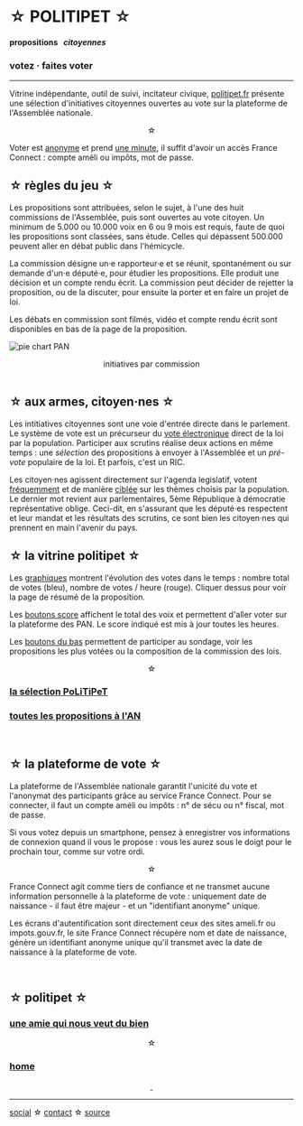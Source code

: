 <div id="header" markdown="1" onclick="location='/'">

☆ POLITIPET ☆
=============

#### propositions &nbsp; _citoyennes_

### votez · faites voter

</div>

-----

<div class="left" markdown="1">

Vitrine indépendante, outil de suivi, incitateur civique,
[politipet.fr][politipet] présente une sélection d'initiatives citoyennes
ouvertes au vote sur la plateforme de l'Assemblée nationale.

<center>☆</center>

Voter est <u>anonyme</u> et prend <u>une minute</u>,
il suffit d'avoir un accès France Connect : compte améli
ou impôts, mot de passe.


☆ règles du jeu ☆
-----------------

Les propositions sont attribuées, selon le sujet, à l'une des huit
commissions de l'Assemblée, puis sont ouvertes au vote citoyen. Un
minimum de 5.000 ou 10.000 voix en 6 ou 9 mois est requis, faute de
quoi les propositions sont classées, sans étude. Celles qui
dépassent 500.000 peuvent aller en débat public dans l'hémicycle.

La commission désigne un·e rapporteur·e et se réunit, spontanément ou
sur demande d'un·e député·e, pour étudier les propositions. Elle produit
une décision et un compte rendu écrit. La commission peut décider de
rejetter la proposition, ou de la discuter, pour ensuite la porter
et en faire un projet de loi.

Les débats en commission sont filmés, vidéo et compte rendu écrit sont
disponibles en bas de la page de la proposition.

![pie chart PAN](pie-chart-PAN.png)

<center>initiatives par commission</center>
<br>

☆ aux armes, citoyen·nes ☆
--------------------------

Les intitiatives citoyennes sont une voie d'entrée directe
dans le parlement. Le système de vote est un précurseur du
<u>vote électronique</u> direct de la loi par la population.
Participer aux scrutins réalise deux actions en même temps :
une _sélection_ des propositions à envoyer à l'Assemblée et
un _pré-vote_ populaire de la loi. Et parfois, c'est un RIC.

Les citoyen·nes agissent directement sur l'agenda legislatif,
votent <u>fréquemment</u> et de manière <u>ciblée</u> sur les
thèmes choisis par la population.
Le dernier mot revient aux parlementaires, 5ème République à
démocratie représentative oblige. Ceci-dit, en s'assurant que
les député·es respectent et leur mandat et les résultats des scrutins,
ce sont bien les citoyen·nes qui prennent en main l'avenir du pays.


☆ la vitrine politipet ☆
------------------------

Les <u>graphiques</u> montrent l'évolution des votes dans le temps :
nombre total de votes (bleu), nombre de votes / heure (rouge).
Cliquer dessus pour voir la page de résumé de la proposition.

Les <u>boutons score</u> affichent le total des voix et permettent
d'aller voter sur la plateforme des PAN.  Le score indiqué est
mis à jour toutes les heures.

Les <u>boutons du bas</u> permettent de participer au sondage,
voir les propositions les plus votées ou la composition de la
commission des lois.

<center>☆</center>

### [la sélection PoLiTiPeT](/tdg)

### [toutes les propositions à l'AN][most recent]

<br>


☆ la plateforme de vote ☆
-------------------------

La plateforme de l'Assemblée nationale garantit l'unicité du vote
et l'anonymat des participants grâce au service France Connect.
Pour se connecter, il faut un compte améli ou impôts : n° de sécu
ou n° fiscal, mot de passe.

Si vous votez depuis un smartphone, pensez à enregistrer vos
informations de connexion quand il vous le propose : vous les
aurez sous le doigt pour le prochain tour, comme sur votre ordi.

<center>☆</center>

France Connect agit comme tiers de confiance et ne transmet aucune
information personnelle à la plateforme de vote : uniquement date de
naissance - il faut être majeur - et un "identifiant anonyme" unique.

Les écrans d'autentification sont directement ceux des sites ameli.fr
ou impots.gouv.fr, le site France Connect récupère nom et date de
naissance, génère un identifiant anonyme unique qu'il transmet avec la
date de naissance à la plateforme de vote.

<br>


☆ politipet ☆
-------------

### [une amie qui nous veut du bien][intro.seen]

<center>☆</center>

### [home](/)

<center>
<a rel="me" href="https://piaille.fr/@politipet">&nbsp;</a>
</center>

</div>

-----

[social][seenthis] ☆ [contact][email] ☆ [source][github]



[email]: mailto:politipet@laposte.net
[github]: https://github.com/politipet
[seenthis]: https://seenthis.net/people/politipet
[intro.seen]: https://seenthis.net/messages/1010675

[politipet]: https://politipet.fr
[most voted]: https://petitions.assemblee-nationale.fr/initiatives?order=most_voted
[most recent]: https://petitions.assemblee-nationale.fr/initiatives?order=recent
